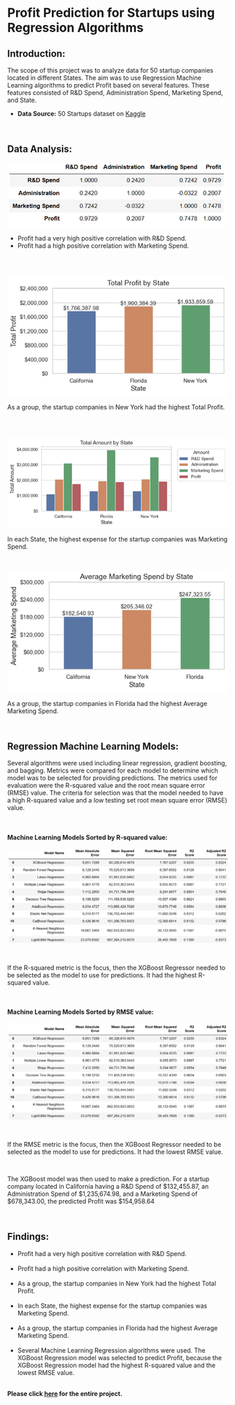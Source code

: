 Profit Prediction for Startups using Regression Algorithms
================
## Introduction:
The scope of this project was to analyze data for 50 startup companies located in different 
States. The aim was to use Regression Machine Learning algorithms to predict Profit 
based on several features. These features consisted of R&D Spend, Administration Spend, 
Marketing Spend, and State.

* **Data Source:** 50 Startups dataset on [Kaggle](https://www.kaggle.com/datasets/farhanmd29/50-startups)

<br>

## Data Analysis:

![A correlation matrix](/images/1.png)

* Profit had a very high positive correlation with R&D Spend.
* Profit had a high positive correlation with Marketing Spend.

<br><br>

![A bar chart of the Total Profit of the startups by State](/images/2.png)

As a group, the startup companies in New York had the highest Total Profit.

<br><br>

![A bar chart of column sums grouped by State](/images/3.png)

In each State, the highest expense for the startup companies was Marketing Spend.

<br>

![A bar chart of the average Marketing Spend of the startups by State](/images/4.png)

As a group, the startup companies in Florida had the highest Average Marketing Spend.

<br>

## Regression Machine Learning Models:

Several algorithms were used including linear regression, gradient boosting, and bagging. Metrics were compared for each model to determine which model was to be selected for providing predictions. The metrics used for evaluation were the R-squared value and the root mean square error (RMSE) value. The criteria for selection was that the model needed to have a high R-squared value and a low testing set root mean square error (RMSE) value.

<br>

#### Machine Learning Models Sorted by R-squared value:

![Machine Learning Models Sorted by R-squared value](/images/5.png)

<br>

If the R-squared metric is the focus, then the XGBoost Regressor needed to be selected as the model to use for predictions. It had the highest R-squared value.

<br>

#### Machine Learning Models Sorted by RMSE value:

![Machine Learning Models Sorted by RMSE value](/images/6.png)

<br>

If the RMSE metric is the focus, then the XGBoost Regressor needed to be selected as the model to use for predictions. It had the lowest RMSE value.
 
<br>

The XGBoost model was then used to make a prediction. For a startup company located in California having a R&D Spend of $132,455.87, an Administration Spend of $1,235,674.98, and a Marketing Spend of $678,343.00, the predicted Profit was $154,958.64

<br>

## Findings:
* Profit had a very high positive correlation with R&D Spend.<br><br>
* Profit had a high positive correlation with Marketing Spend.<br><br>
* As a group, the startup companies in New York had the highest Total Profit.<br><br>
* In each State, the highest expense for the startup companies was Marketing Spend.<br><br>
* As a group, the startup companies in Florida had the highest Average Marketing Spend.<br><br>
* Several Machine Learning Regression algorithms were used. The XGBoost Regression model was selected to predict Profit, because the XGBoost Regression model had the highest R-squared value and the lowest RMSE value.<br><br>

**Please click [here](https://github.com/eric5412/Sentiment-Analysis-of-Product-Reviews/blob/main/Sentiment%20Analysis%20of%20Product%20Reviews.ipynb) for the entire project.**

<br><br>
<br><br>
